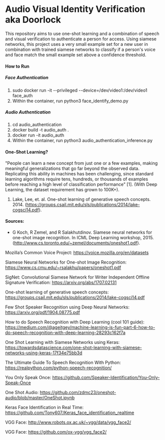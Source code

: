 # Audio Visual Identity Verification aka Doorlock

This repository aims to use one-shot learning and a combination of speech and visual verification to authenticate a person for access. Using siamese networks, this project uses a very small example set for a new user in combination with trained siamese networks to classify if a person's voice and face match the small example set above a confidence threshold.

#### How to Run

##### Face Authentication
1. sudo docker run -it --privileged --device=/dev/video1:/dev/video1 face_auth
2. Within the container, run python3 face_identify_demo.py

##### Audio Authentication
1. cd audio_authentication
2. docker build -t audio_auth .
3. docker run -it audio_auth
4. Within the container, run python3 audio_authentication_inference.py

#### One-Shot Learning?

"People can learn a new concept from just one or a few examples, making meaningful generalizations that go far beyond the observed data. Replicating this ability in machines has been challenging, since standard learning algorithms require tens, hundreds, or thousands of examples before reaching a high level of classification performance" [1]. (With Deep Learning, the dataset requirement has grown to 100K+).

1. Lake, Lee, et. al. One-shot learning of generative speech concepts. 2014. (https://groups.csail.mit.edu/sls/publications/2014/lake-cogsci14.pdf).

#### Sources:

- G Koch, R Zemel, and R Salakhutdinov. Siamese neural networks for one-shot image recognition. In
ICML Deep Learning workshop, 2015. (http://www.cs.toronto.edu/~zemel/documents/oneshot1.pdf).

Mozilla’s Common Voice Project: https://voice.mozilla.org/en/datasets

Siamese Neural Networks for One-shot Image Recognition: https://www.cs.cmu.edu/~rsalakhu/papers/oneshot1.pdf

SigNet: Convolutional Siamese Network for Writer Independent Offline Signature Verification: https://arxiv.org/abs/1707.02131

One-shot learning of generative speech concepts: https://groups.csail.mit.edu/sls/publications/2014/lake-cogsci14.pdf

Few Shot Speaker Recognition using Deep Neural Networks: https://arxiv.org/pdf/1904.08775.pdf

How to do Speech Recognition with Deep Learning (cool 101 guide): https://medium.com/@ageitgey/machine-learning-is-fun-part-6-how-to-do-speech-recognition-with-deep-learning-28293c162f7a

One Shot Learning with Siamese Networks using Keras: https://towardsdatascience.com/one-shot-learning-with-siamese-networks-using-keras-17f34e75bb3d

The Ultimate Guide To Speech Recognition With Python: https://realpython.com/python-speech-recognition/

You Only Speak Once: https://github.com/Speaker-Identification/You-Only-Speak-Once

One Shot Audio: https://github.com/zdmc23/oneshot-audio/blob/master/OneShot.ipynb

Keras Face Identification in Real Time: https://github.com/Tony607/Keras_face_identification_realtime

VGG Face: http://www.robots.ox.ac.uk/~vgg/data/vgg_face2/

VGG Face: https://github.com/ox-vgg/vgg_face2/

